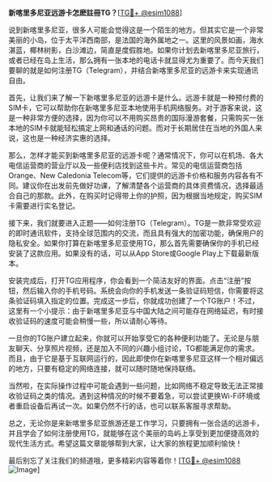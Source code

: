 **新喀里多尼亚远游卡怎麽註冊TG？**[[TG💪+ @esim1088](https://t.me/s/esim1088)]

说到新喀里多尼亚，很多人可能会觉得这是一个陌生的地方。但其实它是一个非常美丽的小岛，位于太平洋西南部，是法国的海外属地之一。这里的风景如画，海水湛蓝，椰林树影，白沙滩边，简直是度假胜地。如果你计划去新喀里多尼亚旅行，或者已经在岛上生活，那么拥有一张本地的电话卡就显得尤为重要了。而今天我们要聊的就是如何注册TG（Telegram），并结合新喀里多尼亚的远游卡来实现通讯自由。

首先，让我们来了解一下新喀里多尼亚的远游卡是什么。远游卡就是一种预付费的SIM卡，它可以帮助你在新喀里多尼亚本地使用手机网络服务。对于游客来说，这是一种非常方便的选择，因为你可以不用购买昂贵的国际漫游套餐，只需购买一张本地的SIM卡就能轻松搞定上网和通话的问题。而对于长期居住在当地的外国人来说，这也是一种经济实惠的选择。

那么，怎样才能买到新喀里多尼亚的远游卡呢？通常情况下，你可以在机场、各大电信运营商的营业厅以及一些便利店找到这些卡片。常见的电信运营商包括Orange、New Caledonia Telecom等，它们提供的远游卡价格和服务内容各有不同。建议你在出发前先做好功课，了解清楚各个运营商的具体资费情况，选择最适合自己的那款。此外，在购买时记得带上你的护照，因为根据当地规定，购买SIM卡需要进行实名登记。

接下来，我们就要进入正题——如何注册TG（Telegram）。TG是一款非常受欢迎的即时通讯软件，支持全球范围内的交流，而且具有强大的加密功能，确保用户的隐私安全。如果你打算在新喀里多尼亚使用TG，那么首先需要确保你的手机已经安装了这款应用。如果没有的话，可以从App Store或Google Play上下载最新版本。

安装完成后，打开TG应用程序，你会看到一个简洁友好的界面。点击“注册”按钮，然后输入你的手机号码。系统会向你的手机发送一条验证码短信，你需要将这条验证码填入指定的位置。完成这一步后，你就成功创建了一个TG账户！不过，这里有一个小提示：由于新喀里多尼亚与中国大陆之间可能存在网络延迟，有时接收验证码的速度可能会稍慢一些，所以请耐心等待。

一旦你的TG账户建立起来，你就可以开始享受它的各种便利功能了。无论是与朋友聊天、分享照片视频，还是加入不同的兴趣小组讨论，TG都能满足你的需求。而且，由于它是基于互联网运行的，因此即使你在新喀里多尼亚这样一个相对偏远的地方，只要有稳定的网络连接，就可以随时随地保持联络。

当然啦，在实际操作过程中可能会遇到一些问题，比如网络不稳定导致无法正常接收验证码之类的情况。遇到这种情况的时候不要着急，可以尝试更换Wi-Fi环境或者重启设备后再试一次。如果仍然不行的话，也可以联系客服寻求帮助。

总之，无论你是来新喀里多尼亚旅游还是工作学习，只要拥有一张合适的远游卡，并且学会了如何注册使用TG，就能够在这个美丽的岛屿上享受到更加便捷高效的现代生活方式。希望这篇文章能够帮到大家，让大家的旅程更加顺利愉快！

最后别忘了关注我们的频道哦，更多精彩内容等着你！[[TG💪+ @esim1088](https://t.me/s/esim1088) ![Image](https://i.postimg.cc/4NQfJmqS/Snipaste-2025-05-13-00-14-12.png)]